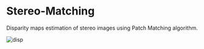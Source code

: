 # Stereo-Matching
Disparity maps estimation of stereo images using Patch Matching algorithm.

![disp](https://user-images.githubusercontent.com/42429738/180981415-df6f8e79-10d2-42f6-bcff-9cfea184a134.png)
